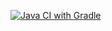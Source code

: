 [![Java CI with Gradle](https://github.com/DashaMarinich/Selenide/actions/workflows/gradle.yml/badge.svg)](https://github.com/DashaMarinich/Selenide/actions/workflows/gradle.yml)